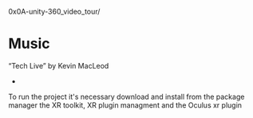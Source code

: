 0x0A-unity-360_video_tour/

# Music
“Tech Live” by Kevin MacLeod

-
To run the project it's necessary download and install from the package manager
the XR toolkit, XR plugin managment and the Oculus xr plugin